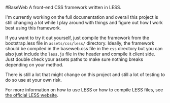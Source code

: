 #BaseWeb
A front-end CSS framework written in LESS.

I'm currently working on the full documentation and overall this project is still changing a lot while I play around with things and figure out how I work best using this framework.

If you want to try it out yourself, just compile the framework from the bootstrap.less file in `assets/css/less/` directory. Ideally, the framework should be compiled in the baseweb.css file in the `css` directory but you can also just include the `less.js` file in the header and compile it client side. Just double check your assets paths to make sure nothing breaks depending on your method.

There is still a lot that might change on this project and still a lot of testing to do so use at your own risk.

For more information on how to use LESS or how to compile LESS files, see [the official LESS website](http://lesscss.org/).